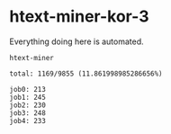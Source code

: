# htext-miner-kor-3

Everything doing here is automated.

```
htext-miner

total: 1169/9855 (11.861998985286656%)

job0: 213
job1: 245
job2: 230
job3: 248
job4: 233
```